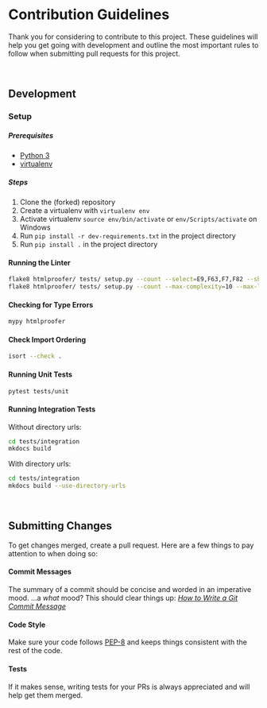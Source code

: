 # Contribution Guidelines

Thank you for considering to contribute to this project. These guidelines will help you get going with development and outline the most important rules to follow when submitting pull requests for this project.

<br/>

## Development

### Setup

##### Prerequisites

- [Python 3]
- [virtualenv]

##### Steps

1. Clone the (forked) repository
1. Create a virtualenv with `virtualenv env`
1. Activate virtualenv `source env/bin/activate` or `env/Scripts/activate` on Windows
1. Run `pip install -r dev-requirements.txt` in the project directory
1. Run `pip install .` in the project directory

#### Running the Linter

```bash
flake8 htmlproofer/ tests/ setup.py --count --select=E9,F63,F7,F82 --show-source --statistics
flake8 htmlproofer/ tests/ setup.py --count --max-complexity=10 --max-line-length=127 --statistic
```

#### Checking for Type Errors

```bash
mypy htmlproofer
```

#### Check Import Ordering

```bash
isort --check .
```

#### Running Unit Tests

```bash
pytest tests/unit
```

#### Running Integration Tests

Without directory urls:

```bash
cd tests/integration
mkdocs build
```

With directory urls:

```bash
cd tests/integration
mkdocs build --use-directory-urls
```

<br/>

## Submitting Changes

To get changes merged, create a pull request. Here are a few things to pay attention to when doing so:

#### Commit Messages

The summary of a commit should be concise and worded in an imperative mood.
...a *what* mood? This should clear things up: *[How to Write a Git Commit Message][git-commit-message]*

#### Code Style

Make sure your code follows [PEP-8](https://www.python.org/dev/peps/pep-0008/) and keeps things consistent with the rest of the code.

#### Tests

If it makes sense, writing tests for your PRs is always appreciated and will help get them merged.

[Python 3]: https://www.python.org/
[virtualenv]: https://virtualenv.pypa.io/
[git-commit-message]: https://chris.beams.io/posts/git-commit/
